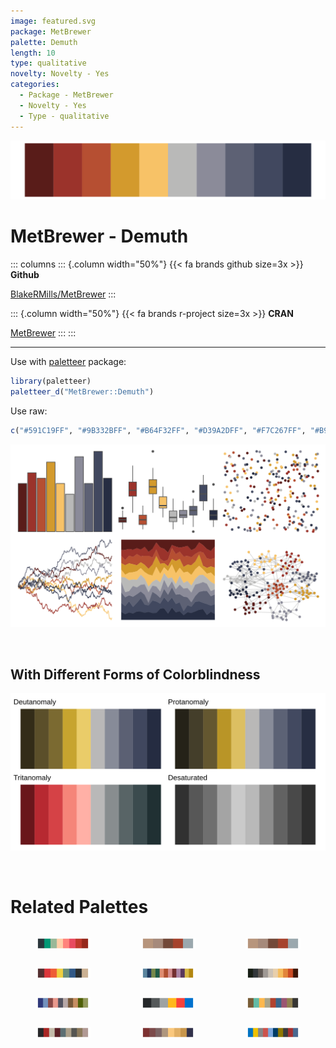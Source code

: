 ```yaml
---
image: featured.svg
package: MetBrewer
palette: Demuth
length: 10
type: qualitative
novelty: Novelty - Yes
categories:
  - Package - MetBrewer
  - Novelty - Yes
  - Type - qualitative
---
```


![](featured.svg)

# MetBrewer - Demuth 

::: columns
::: {.column width="50%"}
{{< fa brands github size=3x >}}
**Github**

[BlakeRMills/MetBrewer](https://github.com/BlakeRMills/MetBrewer)
:::

::: {.column width="50%"}
{{< fa brands r-project size=3x >}}
**CRAN**

[MetBrewer](https://CRAN.R-project.org/package=MetBrewer)
:::
:::

<hr> 

Use with [paletteer](https://emilhvitfeldt.github.io/paletteer/) package:

```r
library(paletteer)
paletteer_d("MetBrewer::Demuth")
```

Use raw:

```r
c("#591C19FF", "#9B332BFF", "#B64F32FF", "#D39A2DFF", "#F7C267FF", "#B9B9B8FF", "#8B8B99FF", "#5D6174FF", "#41485FFF", "#262D42FF")
``` 

![](examples.png) 

  <br>
  
  ## With Different Forms of Colorblindness
  
  ![](colorblind.svg) 

<br>

# Related Palettes

<div class="list" style="display: grid; grid-template-columns: auto auto auto;"> <figure class="figure">
<a href="../../awtools/a_palette/"> <img src="../../awtools/a_palette/featured.svg" style="width: 100%;" class="figure-img"></a>
</figure> <figure class="figure">
<a href="../../ButterflyColors/hamadryas_feronia/"> <img src="../../ButterflyColors/hamadryas_feronia/featured.svg" style="width: 100%;" class="figure-img"></a>
</figure> <figure class="figure">
<a href="../../ButterflyColors/hamadryas_feronia/"> <img src="../../ButterflyColors/hamadryas_feronia/featured.svg" style="width: 100%;" class="figure-img"></a>
</figure> <figure class="figure">
<a href="../../futurevisions/pegasi/"> <img src="../../futurevisions/pegasi/featured.svg" style="width: 100%;" class="figure-img"></a>
</figure> <figure class="figure">
<a href="../../MetBrewer/Redon/"> <img src="../../MetBrewer/Redon/featured.svg" style="width: 100%;" class="figure-img"></a>
</figure> <figure class="figure">
<a href="../../MexBrewer/Atentado/"> <img src="../../MexBrewer/Atentado/featured.svg" style="width: 100%;" class="figure-img"></a>
</figure> <figure class="figure">
<a href="../../NatParksPalettes/Torres/"> <img src="../../NatParksPalettes/Torres/featured.svg" style="width: 100%;" class="figure-img"></a>
</figure> <figure class="figure">
<a href="../../nbapalettes/thunder_city/"> <img src="../../nbapalettes/thunder_city/featured.svg" style="width: 100%;" class="figure-img"></a>
</figure> <figure class="figure">
<a href="../../ggthemr/light/"> <img src="../../ggthemr/light/featured.svg" style="width: 100%;" class="figure-img"></a>
</figure> <figure class="figure">
<a href="../../peRReo/wyy/"> <img src="../../peRReo/wyy/featured.svg" style="width: 100%;" class="figure-img"></a>
</figure> <figure class="figure">
<a href="../../nord/red_mountain/"> <img src="../../nord/red_mountain/featured.svg" style="width: 100%;" class="figure-img"></a>
</figure> <figure class="figure">
<a href="../../ggsci/default_jco/"> <img src="../../ggsci/default_jco/featured.svg" style="width: 100%;" class="figure-img"></a>
</figure> 
</div>
